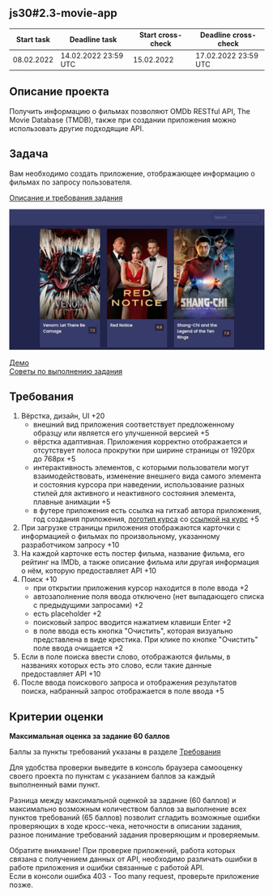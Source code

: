 ## js30#2.3-movie-app

| Start task | Deadline task        | Start cross-check | Deadline cross-check |
|------------|----------------------|-------------------|----------------------|
| 08.02.2022 | 14.02.2022 23:59 UTC | 15.02.2022        | 17.02.2022 23:59 UTC |

## Описание проекта
Получить информацию о фильмах позволяют OMDb RESTful API, The Movie Database (TMDB), также при создании приложения можно использовать другие подходящие API.

## Задача
Вам необходимо создать приложение, отображающее информацию о фильмах по запросу пользователя.

[Описание и требования задания](js30.md)

<kbd>![](images/js30-6.jpg)</kbd>

[Демо](https://movie-app-js30.netlify.app/)  
[Советы по выполнению задания](js30-api-hints.md)  

## Требования
1. Вёрстка, дизайн, UI +20
   - внешний вид приложения соответствует предложенному образцу или является его улучшенной версией +5
   - вёрстка адаптивная. Приложения корректно отображается и отсутствует полоса прокрутки при ширине страницы от 1920рх до 768рх +5
   - интерактивность элементов, с которыми пользователи могут взаимодействовать, изменение внешнего вида самого элемента и состояния курсора при наведении, использование разных стилей для активного и неактивного состояния элемента, плавные анимации +5
   - в футере приложения есть ссылка на гитхаб автора приложения, год создания приложения, [логотип курса](https://rs.school/images/rs_school_js.svg) со [ссылкой на курс](https://rs.school/js-stage0/) +5
2. При загрузке страницы приложения отображаются карточки с информацией о фильмах по произвольному, указанному разработчиком запросу +10
3. На каждой карточке есть постер фильма, название фильма, его рейтинг на IMDb, а также описание фильма или другая информация о нём, которую предоставляет API +10
4. Поиск +10
   - при открытии приложения курсор находится в поле ввода +2
   - автозаполнение поля ввода отключено (нет выпадающего списка с предыдущими запросами) +2
   - есть placeholder +2
   - поисковый запрос вводится нажатием клавиши Enter +2 
   - в поле ввода есть кнопка "Очистить", которая визуально представлена в виде крестика. При клике по кнопке "Очистить" поле ввода очищается +2
5. Если в поле поиска ввести слово, отображаются фильмы, в названиях которых есть это слово, если такие данные предоставляет API +10
6. После ввода поискового запроса и отображения результатов поиска, набранный запрос отображается в поле ввода +5


## Критерии оценки

**Максимальная оценка за задание 60 баллов**  

Баллы за пункты требований указаны в разделе [Требования](#требования)

Для удобства проверки выведите в консоль браузера самооценку своего проекта по пунктам с указанием баллов за каждый выполненный вами пункт.

Разница между максимальной оценкой за задание (60 баллов) и максимально возможным количеством баллов за выполнение всех пунктов требований (65 баллов) позволит сгладить возможные ошибки проверяющих в ходе кросс-чека, неточности в описании задания, разное понимание требований задания проверяющим и проверяемым.

Обратите внимание! При проверке приложений, работа которых связана с получением данных от API, необходимо различать ошибки в работе приложения и ошибки связанные с работой API.  
Если в консоли ошибка 403 - Too many request, проверьте приложение позже.
